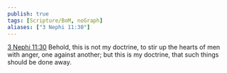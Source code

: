 ```yaml
---
publish: true
tags: [Scripture/BoM, noGraph]
aliases: ["3 Nephi 11:30"]
---
```

[3 Nephi 11:30](https://churchofjesuschrist.org/study/scriptures/bofm/3-ne/11?lang=eng&id=p30#p30) Behold, this is not my doctrine, to stir up the hearts of men with anger, one against another; but this is my doctrine, that such things should be done away.
